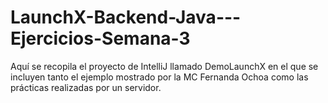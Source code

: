 # LaunchX-Backend-Java---Ejercicios-Semana-3
Aquí se recopila el proyecto de IntelliJ llamado DemoLaunchX en el que se incluyen tanto el ejemplo mostrado por la MC Fernanda Ochoa como las prácticas realizadas por un servidor.
